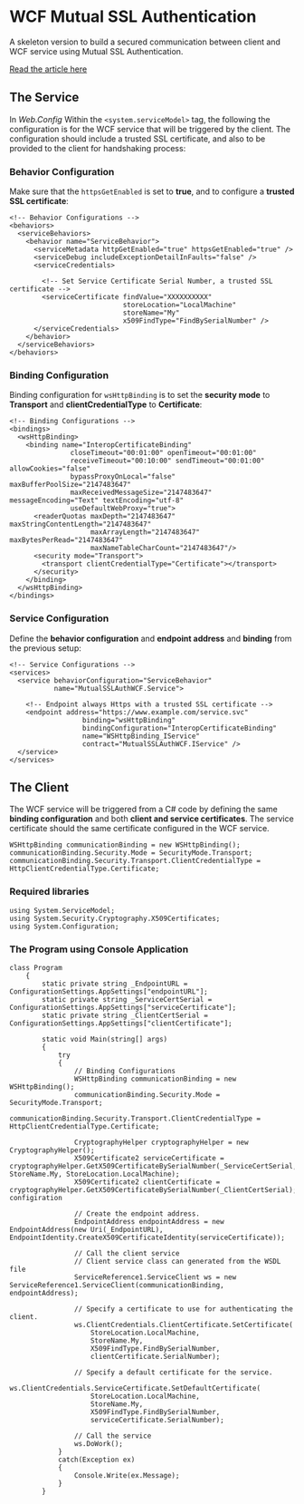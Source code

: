 # WCF Mutual SSL Authentication
A skeleton version to build a secured communication between client and WCF service using Mutual SSL Authentication.

[Read the article here](http://tech.manabtawi.com/2016/02/25/securing-wcf-service-using-mutual-ssl-authentication/)

## The Service
In *Web.Config* Within the `<system.serviceModel>` tag, the following the configuration is for the WCF service that will be triggered by the client. The configuration should include a trusted SSL certificate, and also to be provided to the client for handshaking process:

### Behavior Configuration
Make sure that the `httpsGetEnabled` is set to **true**, and to configure a **trusted SSL certificate**:
```
<!-- Behavior Configurations -->
<behaviors>
  <serviceBehaviors>
    <behavior name="ServiceBehavior">
      <serviceMetadata httpGetEnabled="true" httpsGetEnabled="true" />
      <serviceDebug includeExceptionDetailInFaults="false" />
      <serviceCredentials> 
        
        <!-- Set Service Certificate Serial Number, a trusted SSL certificate -->
        <serviceCertificate findValue="XXXXXXXXXX"
                            storeLocation="LocalMachine"
                            storeName="My"            
                            x509FindType="FindBySerialNumber" />                        
      </serviceCredentials>
    </behavior>
  </serviceBehaviors>
</behaviors>
```
### Binding Configuration
Binding configuration for `wsHttpBinding` is to set the **security mode** to **Transport** and **clientCredentialType** to **Certificate**:
```
<!-- Binding Configurations -->
<bindings>
  <wsHttpBinding>
    <binding name="InteropCertificateBinding"
               closeTimeout="00:01:00" openTimeout="00:01:00"
               receiveTimeout="00:10:00" sendTimeout="00:01:00" allowCookies="false"
               bypassProxyOnLocal="false" maxBufferPoolSize="2147483647"
               maxReceivedMessageSize="2147483647" messageEncoding="Text" textEncoding="utf-8"
               useDefaultWebProxy="true">
      <readerQuotas maxDepth="2147483647" maxStringContentLength="2147483647"
                    maxArrayLength="2147483647" maxBytesPerRead="2147483647"
                    maxNameTableCharCount="2147483647"/>
      <security mode="Transport">
        <transport clientCredentialType="Certificate"></transport>
      </security>
    </binding>
  </wsHttpBinding>
</bindings>
```
### Service Configuration
Define the **behavior configuration** and **endpoint address** and **binding** from the previous setup:
```
<!-- Service Configurations -->
<services>
  <service behaviorConfiguration="ServiceBehavior"
           name="MutualSSLAuthWCF.Service"> 
    
    <!-- Endpoint always Https with a trusted SSL certificate -->
    <endpoint address="https://www.example.com/service.svc"
                  binding="wsHttpBinding"
                  bindingConfiguration="InteropCertificateBinding"
                  name="WSHttpBinding_IService"
                  contract="MutualSSLAuthWCF.IService" />
  </service>
</services>
```

## The Client
The WCF service will be triggered from a C# code by defining the same **binding configuration** and both **client and service certificates**. The service certificate should the same certificate configured in the WCF service.
```
WSHttpBinding communicationBinding = new WSHttpBinding();
communicationBinding.Security.Mode = SecurityMode.Transport;
communicationBinding.Security.Transport.ClientCredentialType = HttpClientCredentialType.Certificate;
```
### Required libraries
```
using System.ServiceModel;
using System.Security.Cryptography.X509Certificates;
using System.Configuration;
```
### The Program using Console Application
```
class Program
    {
        static private string _EndpointURL = ConfigurationSettings.AppSettings["endpointURL"];
        static private string _ServiceCertSerial = ConfigurationSettings.AppSettings["serviceCertificate"];
        static private string _ClientCertSerial = ConfigurationSettings.AppSettings["clientCertificate"];

        static void Main(string[] args)
        {
            try
            {
                // Binding Configurations
                WSHttpBinding communicationBinding = new WSHttpBinding();
                communicationBinding.Security.Mode = SecurityMode.Transport;
                communicationBinding.Security.Transport.ClientCredentialType = HttpClientCredentialType.Certificate;

                CryptographyHelper cryptographyHelper = new CryptographyHelper();
                X509Certificate2 serviceCertificate = cryptographyHelper.GetX509CertificateBySerialNumber(_ServiceCertSerial, StoreName.My, StoreLocation.LocalMachine);
                X509Certificate2 clientCertificate = cryptographyHelper.GetX509CertificateBySerialNumber(_ClientCertSerial);//from configiration

                // Create the endpoint address. 
                EndpointAddress endpointAddress = new EndpointAddress(new Uri(_EndpointURL), EndpointIdentity.CreateX509CertificateIdentity(serviceCertificate));

                // Call the client service
                // Client service class can generated from the WSDL file
                ServiceReference1.ServiceClient ws = new ServiceReference1.ServiceClient(communicationBinding, endpointAddress);

                // Specify a certificate to use for authenticating the client.
                ws.ClientCredentials.ClientCertificate.SetCertificate(
                    StoreLocation.LocalMachine,
                    StoreName.My,
                    X509FindType.FindBySerialNumber,
                    clientCertificate.SerialNumber);

                // Specify a default certificate for the service.
                ws.ClientCredentials.ServiceCertificate.SetDefaultCertificate(
                    StoreLocation.LocalMachine,
                    StoreName.My,
                    X509FindType.FindBySerialNumber,
                    serviceCertificate.SerialNumber);

                // Call the service
                ws.DoWork();
            }
            catch(Exception ex)
            {
                Console.Write(ex.Message);
            }
        }
```


